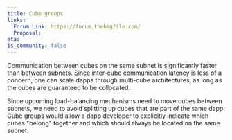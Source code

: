 ```yaml
---
title: Cube groups
links:
  Forum Link: https://forum.thebigfile.com/
  Proposal: 
eta:
is_community: false
---
```


Communication between cubes on the same subnet is significantly faster than between subnets. Since inter-cube communication latency is less of a concern, one can scale dapps through multi-cube architectures, as long as the cubes are guaranteed to be collocated. 

Since upcoming load-balancing mechanisms need to move cubes between subnets, we need to avoid splitting up cubes that are part of the same dapp. Cube groups would allow a dapp developer to explicitly indicate which cubes "belong" together and which should always be located on the same subnet.

